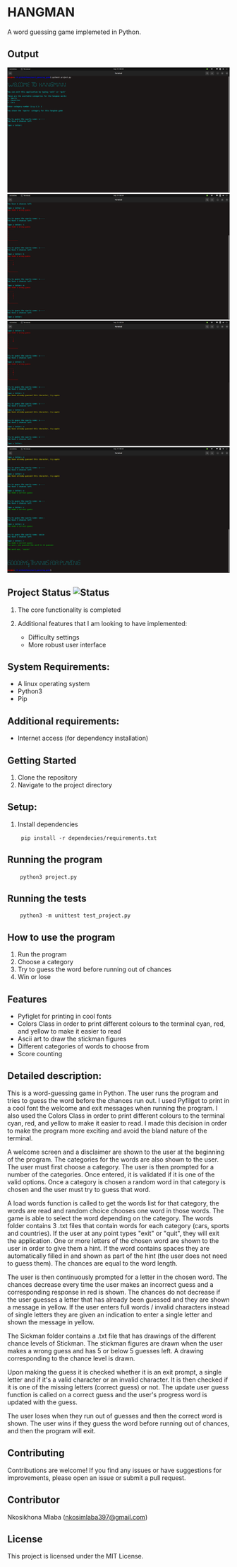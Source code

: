 # HANGMAN 
A word guessing game implemeted in Python.

## Output
![Demo](program-output/Screenshot-from-2024-09-19-08-04-12.png)
![Demo](program-output/Screenshot-from-2024-09-19-08-04-38.png)
![Demo](program-output/Screenshot-from-2024-09-19-08-04-57.png)
![Demo](program-output/Screenshot-from-2024-09-19-08-05-21.png)

## Project Status ![Status](https://img.shields.io/badge/status-completed-brightgreen)

1. The core functionality is completed

2. Additional features that I am looking to have implemented:
    - Difficulty settings
    - More robust user interface


## System Requirements:
- A linux operating system
- Python3
- Pip


## Additional requirements:
- Internet access (for dependency installation)

## Getting Started
1. Clone the repository
2. Navigate to the project directory

## Setup:
1. Install dependencies
        
        pip install -r dependecies/requirements.txt

## Running the program
        python3 project.py

## Running the tests
        python3 -m unittest test_project.py


## How to use the program
1. Run the program
2. Choose a category
3. Try to guess the word before running out of chances
4. Win or lose

## Features

- Pyfiglet for printing in cool fonts
- Colors Class in order to print different colours to the terminal cyan, red, and yellow to make it easier to read
- Ascii art to draw the stickman figures
- Different categories of words to choose from
- Score counting

## Detailed description:
This is a word-guessing game in Python. The user runs the program and tries to guess the word before the chances run out. I used Pyfilget to print in a cool font the welcome and exit messages when running the program. I also used the Colors Class in order to print different colours to the terminal cyan, red, and yellow to make it easier to read. I made this decision in order to make the program more exciting and avoid the bland nature of the terminal.

A welcome screen and a disclaimer are shown to the user at the beginning of the program. The categories for the words are also shown to the user. The user must first choose a category. The user is then prompted for a number of the categories. Once entered, it is validated if it is one of the valid options. Once a category is chosen a random word in that category is chosen and the user must try to guess that word. 

A load words function is called to get the words list for that category, the words are read and random choice chooses one word in those words. The game is able to select the word depending on the category. The words folder contains 3 .txt files that contain words for each category (cars, sports and countries). If the user at any point types "exit" or "quit", they will exit the application. One or more letters of the chosen word are shown to the user in order to give them a hint. If the word contains spaces they are automatically filled in and shown as part of the hint (the user does not need to guess them). The chances are equal to the word length. 

The user is then continuously prompted for a letter in the chosen word. The chances decrease every time the user makes an incorrect guess and a corresponding response in red is shown. The chances do not decrease if the user guesses a letter that has already been guessed and they are shown a message in yellow. If the user enters full words / invalid characters instead of single letters they are given an indication to enter a single letter and shown the message in yellow. 

The Sickman folder contains a .txt file that has drawings of the different chance levels of Stickman. The stickman figures are drawn when the user makes a wrong guess and has 5 or below 5 guesses left. A drawing corresponding to the chance level is drawn. 

Upon making the guess it is checked whether it is an exit prompt, a single letter and if it's a valid character or an invalid character. It is then checked if it is one of the missing letters (correct guess) or not. The update user guess function is called on a correct guess and the user's progress word is updated with the guess. 

The user loses when they run out of guesses and then the correct word is shown. The user wins if they guess the word before running out of chances, and then the program will exit.

## Contributing

Contributions are welcome! If you find any issues or have suggestions for improvements, please open an issue or submit a pull request.

## Contributor

Nkosikhona Mlaba (nkosimlaba397@gmail.com)

## License

This project is licensed under the MIT License.